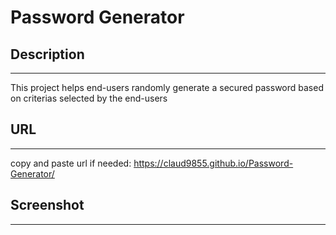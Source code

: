 # Password Generator 

## Description
--------------
This project helps end-users randomly generate a secured password based on criterias selected by the end-users

## URL
------

copy and paste url if needed: https://claud9855.github.io/Password-Generator/

## Screenshot
-------------


